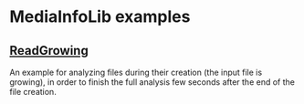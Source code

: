 # MediaInfoLib examples

## [ReadGrowing](Doc/ReadGrowing.md)

An example for analyzing files during their creation (the input file is growing), in order to finish the full analysis few seconds after the end of the file creation.

